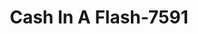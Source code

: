 ---
f_zip-code: 91740
f_state-code: CA
title: Cash In A Flash-7591
f_phone: 626-963-8330
f_city-only: Glendora
f_address: 103 West Route 66 Glendora
f_location-unique-id: '7591'
slug: cash-in-a-flash-7591
updated-on: '2024-05-30T13:46:58.046Z'
created-on: '2024-05-30T13:36:59.803Z'
published-on: '2024-05-30T13:54:32.469Z'
f_city-state: cms/city/glendora-ca.md
f_company: cms/company/cash-in-a-flash.md
f_state: cms/state/california.md
layout: '[payday-loan].html'
tags: payday-loan
---